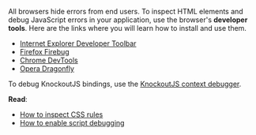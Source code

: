 All browsers hide errors from end users. To inspect HTML elements and debug JavaScript errors in your application, use the browser's **developer tools**. Here are the links where you will learn how to install and use them.

- [Internet Explorer Developer Toolbar](https://www.microsoft.com/en-us/download/details.aspx?id=18359)
- [Firefox Firebug](https://addons.mozilla.org/en-US/firefox/addon/firebug)
- [Chrome DevTools](https://developers.google.com/chrome-developer-tools)
- [Opera Dragonfly](https://www.opera.com/dragonfly/documentation)

To debug KnockoutJS bindings, use the [KnockoutJS context debugger](https://chrome.google.com/webstore/detail/knockoutjs-context-debugg/oddcpmchholgcjgjdnfjmildmlielhof?hl=en).

**Read**:

- [How to inspect CSS rules](https://www.devexpress.com/Support/Center/Question/Details/K18570)
- [How to enable script debugging](https://www.devexpress.com/Support/Center/Question/Details/K18568)


